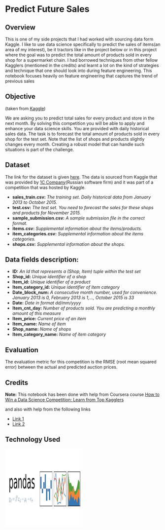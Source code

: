 # Predict Future Sales

## Overview
This is one of my side projects that I had worked with sourcing data form Kaggle. I like to use data science specifically to predict the sales of items(an area of my interest), be it tractors like in the project below or in this project where the goal was to predict the total amount of products sold in every shop for a supermarket chain. I had borrowed techniques from other fellow Kagglers (mentioned in the credits) and learnt a lot on the kind of strategies and technique that one should look into during feature engineering. This notebook focuses heavily on feature engineering that captures the trend of previous sales  

## Objective 

(taken from [Kaggle](https://www.kaggle.com/c/competitive-data-science-predict-future-sales/overview))

We are asking you to predict total sales for every product and store in the next month. By solving this competition you will be able to apply and enhance your data science skills.
You are provided with daily historical sales data. The task is to forecast the total amount of products sold in every shop for the test set. Note that the list of shops and products slightly changes every month. Creating a robust model that can handle such situations is part of the challenge.

## Dataset

The link for the dataset is given [here](https://www.kaggle.com/c/competitive-data-science-predict-future-sales/data). The data is sourced from Kaggle that was provided by [1C Company](https://1c.ru/eng/title.htm)(Russian software firm) and it was part of a competition that was hosted by Kaggle.

- **sales_train.csv:**  *The training set. Daily historical data from January 2013 to October 2015.*
- **test.csv:** *The test set. You need to forecast the sales for these shops and products for November 2015.*
- **sample_submission.csv:**  *A sample submission file in the correct format.*
- **items.csv:** *Supplemental information about the items/products.*
- **item_categories.csv:** *Supplemental information about the items categories.*
- **shops.csv:** *Supplemental information about the shops.*


## Data fields description:
- **ID:** *An Id that represents a (Shop, Item) tuple within the test set*
- **Shop_id:** *Unique identifier of a shop*
- **Item_id:** *Unique identifier of a product* 
- **Item_category_id:** *Unique identifier of item category*  
- **Date_block_num:** *A consecutive month number, used for convenience. January 2013 is 0, February 2013 is 1,..., October 2015 is 33* 
- **Date:** *Date in format dd/mm/yyyy*
- **Item_cnt_day:** *Number of products sold. You are predicting a monthly amount of this measure*
- **Item_price:** *Current price of an item*
- **Item_name:** *Name of item*
- **Shop_name:** *Name of shops* 
- **Item_category_name:** *Name of item category*  

## Evaluation
The evaluation metric for this competition is the RMSE (root mean squared error) between the actual and predicted auction prices.
 

## Credits

**Note:** This notebook has been done with help from Coursera course 
[How to Win a Data Science Competition: Learn from Top Kagglers](https://www.coursera.org/learn/competitive-data-science)


and also with help from the following links

- [Link 1](https://www.kaggle.com/dlarionov/feature-engineering-xgboost)
- [Link 2](https://www.kaggle.com/kyakovlev/1st-place-solution-part-1-hands-on-data)

## Technology Used
<p>
  <img width="250" height = "250" align='left' src="https://github.com/Kuriankkr/Predict-Future-Sales/blob/master/Images/Pandas_Image.png">
</p>



